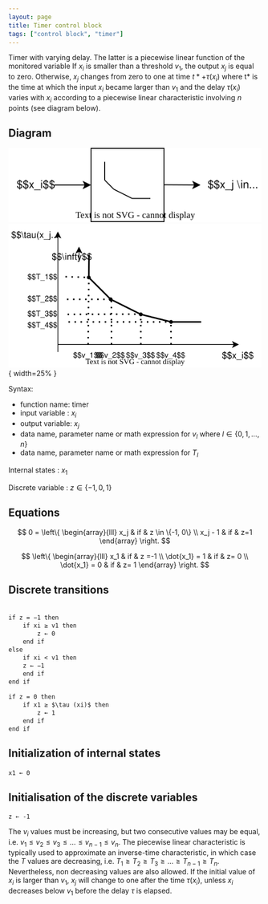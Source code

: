 ```yaml
---
layout: page
title: Timer control block
tags: ["control block", "timer"]
---
```



Timer with varying delay. The latter is a piecewise linear function of the monitored variable
If $x_i$ is smaller than a threshold $v_1$, the output $x_j$ is equal to zero. Otherwise, $x_j$ changes from zero to one at time $t* + \tau(x_i)$ where t* is the time at which the input $x_i$ became larger than $v_1$ and the delay $\tau (x_i)$ varies with $x_i$ according to a piecewise linear characteristic involving $n$ points (see diagram below).

## Diagram

![timer diagram](/pages/models/controlBlocks/timer/timer.svg)
![detailed timer diagram](/pages/models/controlBlocks/timer/detailedTimer.svg){ width=25% }

Syntax:  

- function name: timer
- input variable : $x_i$
- output variable: $x_j$
- data name, parameter name or math expression for $v_l$ where $l \in \{0,1, ..., n\}$
- data name, parameter name or math expression for $T_l$

Internal states : $x_1$

Discrete variable : $z \in \{-1,0,1\}$

## Equations

$$
0 = \left\{
    \begin{array}{lll}
        x_j & if & z \in \{-1, 0\} \\
        x_j - 1 & if & z=1 
    \end{array}
\right.
$$

$$
 \left\{
    \begin{array}{lll}
        x_1 & if & z =-1 \\
        \dot{x_1} = 1 & if & z= 0 \\
        \dot{x_1} = 0 & if & z= 1
    \end{array}
\right.
$$

## Discrete transitions

```

if z = −1 then
    if xi ≥ v1 then
        z ← 0
    end if
else
    if xi < v1 then
    z ← −1
    end if
end if
```

```
if z = 0 then
    if x1 ≥ $\tau (xi)$ then
        z ← 1
    end if
end if
```

## Initialization of internal states

```
x1 ← 0
```

## Initialisation of the discrete variables

```
z ← -1
```

The $v_i$ values must be increasing, but two consecutive values may be equal, i.e. $v_1 \leq v_2 \leq v_3 \leq . . . \leq v_{n−1} \leq v_n$.
The piecewise linear characteristic is typically used to approximate an inverse-time characteristic, in which case the $T$ values are decreasing, i.e. $T_1 \geq T_2 \geq T_3 \geq . . . \geq T_{n−1} \geq T_n$.  
Nevertheless, non decreasing values are also allowed.
If the initial value of $x_i$ is larger than $v_1$, $x_j$ will change to one after the time $\tau(x_i)$, unless $x_i$ decreases below $v_1$ before the delay $\tau$ is elapsed.
